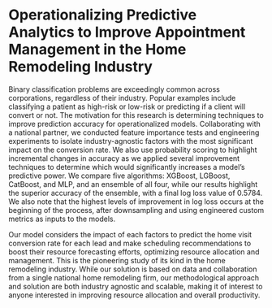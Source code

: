 # Operationalizing Predictive Analytics to Improve Appointment Management in the Home Remodeling Industry 

Binary classification problems are exceedingly
common across corporations, regardless of their industry. Popular
examples include classifying a patient as high-risk or low-risk or
predicting if a client will convert or not. The motivation for this
research is determining techniques to improve prediction
accuracy for operationalized models. Collaborating with a
national partner, we conducted feature importance tests and
engineering experiments to isolate industry-agnostic factors with
the most significant impact on the conversion rate. We also use
probability scoring to highlight incremental changes in accuracy
as we applied several improvement techniques to determine which
would significantly increases a model’s predictive power. We
compare five algorithms: XGBoost, LGBoost, CatBoost, and
MLP, and an ensemble of all four, while our results highlight the
superior accuracy of the ensemble, with a final log loss value of
0.5784. We also note that the highest levels of improvement in log
loss occurs at the beginning of the process, after downsampling
and using engineered custom metrics as inputs to the models. 

Our model considers the impact of each factors to predict the home visit conversion rate for each lead and make scheduling recommendations to boost their resource forecasting efforts, optimizing resource allocation and management. This is the pioneering study of its kind in the home remodeling industry. While our solution is based on data and collaboration from a single national home remodeling firm, our methodological approach and solution are both industry agnostic and scalable, making it of interest to anyone interested in improving resource allocation and overall productivity.  
